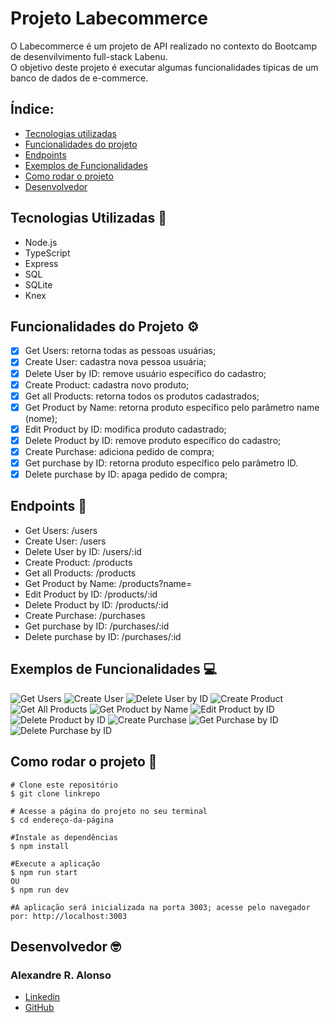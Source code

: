 # Projeto Labecommerce

O Labecommerce é um projeto de API realizado no contexto do Bootcamp de desenvilvimento full-stack Labenu. <br>
O objetivo deste projeto é executar algumas funcionalidades típicas de um banco de dados de e-commerce.

## Índice:
- <a href="#tecnologias-utilizadas-">Tecnologias utilizadas</a>
- <a href="#funcionalidades-do-projeto-%EF%B8%8F">Funcionalidades do projeto</a>
- <a href="#endpoints-">Endpoints</a>
- <a href="#exemplos-de-funcionalidades-">Exemplos de Funcionalidades</a>
- <a href="#como-rodar-o-projeto">Como rodar o projeto</a>
- <a href="#desenvolvedor-">Desenvolvedor</a>

## Tecnologias Utilizadas 🔬
- Node.js
- TypeScript
- Express
- SQL
- SQLite
- Knex

## Funcionalidades do Projeto ⚙️
- [x]  Get Users: retorna todas as pessoas usuárias;
- [x]  Create User: cadastra nova pessoa usuária;
- [x]  Delete User by ID: remove usuário específico do cadastro;
- [x]  Create Product: cadastra novo produto;
- [x]  Get all Products: retorna todos os produtos cadastrados;
- [x]  Get Product by Name: retorna produto específico pelo parâmetro name (nome);
- [x]  Edit Product by ID: modifica produto cadastrado;
- [x]  Delete Product by ID: remove produto específico do cadastro; 
- [x]  Create Purchase: adiciona pedido de compra;
- [x]  Get purchase by ID: retorna produto específico pelo parâmetro ID.
- [x]  Delete purchase by ID: apaga pedido de compra;

## Endpoints 📌
- Get Users: /users
- Create User: /users
- Delete User by ID: /users/:id
- Create Product: /products
- Get all Products: /products
- Get Product by Name: /products?name=
- Edit Product by ID: /products/:id
- Delete Product by ID: /products/:id
- Create Purchase: /purchases
- Get purchase by ID: /purchases/:id
- Delete purchase by ID: /purchases/:id

## Exemplos de Funcionalidades 💻
![Get Users](./src/assets/lab1.JPG)
![Create User](./src/assets/lab2.JPG)
![Delete User by ID](./src/assets/lab3.JPG)
![Create Product](./src/assets/lab4.JPG)
![Get All Products](./src/assets/lab5.JPG)
![Get Product by Name](./src/assets/lab6.JPG)
![Edit Product by ID](./src/assets/lab7.JPG)
![Delete Product by ID](./src/assets/lab8.JPG)
![Create Purchase](./src/assets/lab9.JPG)
![Get Purchase by ID](./src/assets/lab10.JPG)
![Delete Purchase by ID](./src/assets/lab11.JPG)

## Como rodar o projeto 🚀

```
# Clone este repositório
$ git clone linkrepo

# Acesse a página do projeto no seu terminal
$ cd endereço-da-página

#Instale as dependências
$ npm install

#Execute a aplicação
$ npm run start
OU
$ npm run dev

#A aplicação será inicializada na porta 3003; acesse pelo navegador por: http://localhost:3003
```

## Desenvolvedor 🤓
### Alexandre R. Alonso
- [Linkedin](https://www.linkedin.com/in/alexandreralonso/)
- [GitHub](https://github.com/AlexRAlonso)
